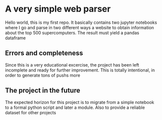 # A very simple web parser

Hello world, this is my first repo. It basically contains two jupyter notebooks where I go and parse in two different ways a website to obtain information about the top 500 supercomputers. 
The result must yield a pandas dataframe

## Errors and completeness
Since this is a very educational excercise, the project has been left incomplete and ready for further improvement. This is totally intentional, in order to generate tons of pushs more

## The project in the future
The expected horizon for this project is to migrate from a simple notebook to a formal python script and later a module. Also to provide a reliable dataset for other projects